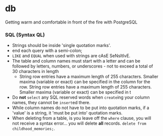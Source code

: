 # db
Getting warm and comfortable in front of the fire with PostgreSQL

### SQL (Syntax QL)

+ Strings should be inside 'single quotation marks'.
+ end each query with a semi-colon;
+ `LIKE` and `EQUAL` when used with strings are cAsE SeNsItIvE.
+ The table and column names must start with a letter and can be followed by letters, numbers, or underscores - not to exceed a total of 30 characters in length
  + String row entries have a maximum length of 255 characters. Smaller maxima (variable or exact) can be specified in the column for the row. String row entries have a maximum length of 255 characters. Smaller maxima (variable or exact) can be specified in t
+ Do **not** `select` any SQL reserved words when `create`ing your column names, they cannot be `insert`ed there.
+ While column names do not have to be put into quotation marks, if a 'value' is a string, it 'must be put into' quotation marks.
+ When deleting from a table, is you leave off the `where` clause, you will not receive a syntax error... you will delete **all** records. `delete from childhood_memories;`.
